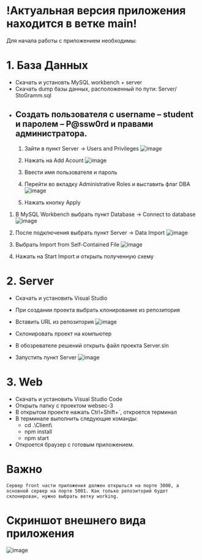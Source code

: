 # !Актуальная версия приложения находится в ветке main!
Для начала работы с приложением необходимы:
# 1.	База Данных
-	Скачать и установть MySQL workbench + server
-	Скачать dump базы данных, расположенный по пути: Server/ StoGramm.sql
-	## Создать пользователя с username – student и паролем – P@ssw0rd и правами администратора.
    1) Зайти в пункт Server -> Users and Privileges
    ![image](https://user-images.githubusercontent.com/75019623/209462580-09a93377-a9f0-451e-9d94-b98efe731bc3.png)
    2) Нажать на Add Acount
    ![image](https://user-images.githubusercontent.com/75019623/209462600-6515a661-c0c3-4232-a406-6e498bdcf5fc.png)
    3) Ввести имя пользователя и пароль
    4) Перейти во вкладку Administrative Roles и выставить флаг DBA
    ![image](https://user-images.githubusercontent.com/75019623/209462653-176a97c2-9623-42aa-bd40-53032c631644.png)

    5) Нажать кнопку Apply
    
 1.	В MySQL Workbench выбрать пункт Database -> Connect to database
    ![image](https://user-images.githubusercontent.com/75019623/209459340-0f38de15-ccc4-4646-b46b-6337668f9bbd.png)

 2.	После подключения выбрать пункт Server -> Data Import
    ![image](https://user-images.githubusercontent.com/75019623/209459363-7cd6aaa9-b61d-4045-9a33-86fcc5ccc0df.png)

 3.	Выбрать Import from Self-Contained File
    ![image](https://user-images.githubusercontent.com/75019623/209459373-abe3d39b-eb37-4d70-9c46-09ba4a03d1df.png)

 4.	Нажать на Start Import и открыть полученную схему
    
# 2.	Server
-	Скачать и установить Visual Studio
-	При создании проекта выбрать клонирование из репозитория
-	Вставить URL из репозитория
![image](https://user-images.githubusercontent.com/75019623/209459450-0d4d78a5-3c35-4d5b-95df-4b40b3bd1090.png)

-	Склонировать проект на компьютер
-	В обозревателе решений открыть файл проекта Server.sln
-	Запустить пункт Server
![image](https://user-images.githubusercontent.com/75019623/209459462-5add70c6-b822-4ef3-b1f6-1f16f8e4b5c7.png)

# 3.	Web
-	Скачать и установить Visual Studio Code
-	Открыть папку с проектом websec-3
-	В открытом проекте нажать Ctrl+Shift+`, откроется терминал
-	В терминале выполнить следующие команды: 
    -	cd  .\Client\ 
    -	npm install
    -	npm start
-	Откроется браузер с готовым приложением.
# Важно
    Сервер front части приложения должен открыться на порте 3000, а основной сервер на порте 5001. Как только репозиторий будет склонирован, нужно выбрать ветку working.

# Скриншот внешнего вида приложения
![image](https://user-images.githubusercontent.com/75019623/209459651-27731657-262b-4b30-8382-d1f063ee3e10.png)

